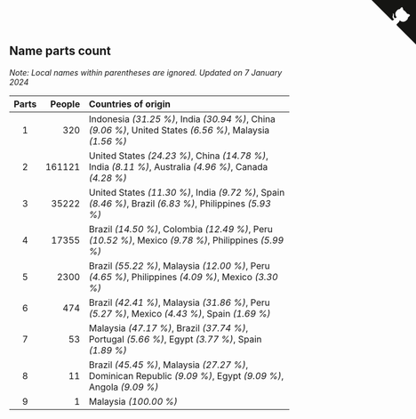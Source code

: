 ## Name parts count

*Note: Local names within parentheses are ignored.*
*Updated on  7 January 2024*

| Parts | People | Countries of origin |
| :--: | ---: | :--- |
| 1 | 320 | Indonesia *(31.25 %)*, India *(30.94 %)*, China *(9.06 %)*, United States *(6.56 %)*, Malaysia *(1.56 %)* |
| 2 | 161121 | United States *(24.23 %)*, China *(14.78 %)*, India *(8.11 %)*, Australia *(4.96 %)*, Canada *(4.28 %)* |
| 3 | 35222 | United States *(11.30 %)*, India *(9.72 %)*, Spain *(8.46 %)*, Brazil *(6.83 %)*, Philippines *(5.93 %)* |
| 4 | 17355 | Brazil *(14.50 %)*, Colombia *(12.49 %)*, Peru *(10.52 %)*, Mexico *(9.78 %)*, Philippines *(5.99 %)* |
| 5 | 2300 | Brazil *(55.22 %)*, Malaysia *(12.00 %)*, Peru *(4.65 %)*, Philippines *(4.09 %)*, Mexico *(3.30 %)* |
| 6 | 474 | Brazil *(42.41 %)*, Malaysia *(31.86 %)*, Peru *(5.27 %)*, Mexico *(4.43 %)*, Spain *(1.69 %)* |
| 7 | 53 | Malaysia *(47.17 %)*, Brazil *(37.74 %)*, Portugal *(5.66 %)*, Egypt *(3.77 %)*, Spain *(1.89 %)* |
| 8 | 11 | Brazil *(45.45 %)*, Malaysia *(27.27 %)*, Dominican Republic *(9.09 %)*, Egypt *(9.09 %)*, Angola *(9.09 %)* |
| 9 | 1 | Malaysia *(100.00 %)* |


<a href="https://github.com/JustinTimeCuber/wca_statistics" class="github-corner" aria-label="View source on Github"><svg width="80" height="80" viewBox="0 0 250 250" style="fill:#151513; color:#fff; position: absolute; top: 0; border: 0; right: 0;" aria-hidden="true"><path d="M0,0 L115,115 L130,115 L142,142 L250,250 L250,0 Z"></path><path d="M128.3,109.0 C113.8,99.7 119.0,89.6 119.0,89.6 C122.0,82.7 120.5,78.6 120.5,78.6 C119.2,72.0 123.4,76.3 123.4,76.3 C127.3,80.9 125.5,87.3 125.5,87.3 C122.9,97.6 130.6,101.9 134.4,103.2" fill="currentColor" style="transform-origin: 130px 106px;" class="octo-arm"></path><path d="M115.0,115.0 C114.9,115.1 118.7,116.5 119.8,115.4 L133.7,101.6 C136.9,99.2 139.9,98.4 142.2,98.6 C133.8,88.0 127.5,74.4 143.8,58.0 C148.5,53.4 154.0,51.2 159.7,51.0 C160.3,49.4 163.2,43.6 171.4,40.1 C171.4,40.1 176.1,42.5 178.8,56.2 C183.1,58.6 187.2,61.8 190.9,65.4 C194.5,69.0 197.7,73.2 200.1,77.6 C213.8,80.2 216.3,84.9 216.3,84.9 C212.7,93.1 206.9,96.0 205.4,96.6 C205.1,102.4 203.0,107.8 198.3,112.5 C181.9,128.9 168.3,122.5 157.7,114.1 C157.9,116.9 156.7,120.9 152.7,124.9 L141.0,136.5 C139.8,137.7 141.6,141.9 141.8,141.8 Z" fill="currentColor" class="octo-body"></path></svg></a><style>.github-corner:hover .octo-arm{animation:octocat-wave 560ms ease-in-out}@keyframes octocat-wave{0%,100%{transform:rotate(0)}20%,60%{transform:rotate(-25deg)}40%,80%{transform:rotate(10deg)}}@media (max-width:500px){.github-corner:hover .octo-arm{animation:none}.github-corner .octo-arm{animation:octocat-wave 560ms ease-in-out}}</style>
